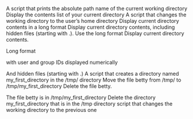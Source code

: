 A  script that prints the absolute path name of the current working directory
Display the contents list of your current directory
A script that changes the working directory to the user’s home directory
Display current directory contents in a long format
Display current directory contents, including hidden files (starting with .). Use the long format
Display current directory contents.



Long format

with user and group IDs displayed numerically

And hidden files (starting with .)
A script that creates a directory named my_first_directory in the /tmp/ directory
Move the file betty from /tmp/ to /tmp/my_first_directory
Delete the file betty.



The file betty is in /tmp/my_first_directory
Delete the directory my_first_directory that is in the /tmp directory
script that changes the working directory to the previous one

